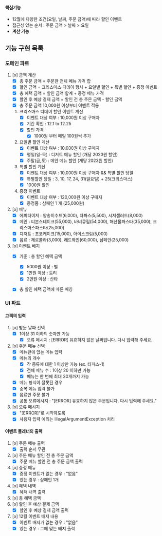 #### 핵심기능
- 12월에 다양한 조건(요일, 날짜, 주문 금액)에 따라 할인 이벤트
- 접근성 있는 순서 : 주문 금액 > 날짜 > 요일
- **계산 기능**

## 기능 구현 목록

### 도메인 파트

1. [x] 금액 계산
    - [x] 총 주문 금액 = 주문한 전체 메뉴 가격 합
    - [x] 할인 금액 = 크리스마스 디데이 행사 + 요일별 할인 + 특별 할인 + 증정 이벤트
    - [x] 총 혜택 금액 = 할인 금액 합계 + 증정 메뉴 가격
    - [x] 할인 후 예상 결제 금액 = 할인 전 총 주믄 금액 - 할인 금액
    - [x] 총 주문 금액 10,000원 이상부터 이벤트 적용
    1) 크리스마스 디데이 할인 이벤트 계산
        - [x] 이벤트 대상 여부 : 10,000원 이상 구매자
        - [x] 기간 확인 : 12.1 to 12.25
        - [x] 할인 가격
          - [x] 1000원 부터 매일 100원씩 추가
    2) 요일별 할인 계산
        - [x] 이벤트 대상 여부 : 10,000원 이상 구매자
        - [x] 평일(일-목) : 디저트 메뉴 할인 (개당 2023원 할인)
        - [x] 주말(금,토) : 메인 메뉴 할인 (개당 2023원 할인)
    3) 특별 할인 계산
        - [x] 이벤트 대상 여부 : 10,000원 이상 구매자 && 특별 할인 당일
        - [x] 특별할인 당일 : 3, 10, 17, 24, 31(일요일) + 25(크리스마스)
        - [x] 1000원 할인
    4) 증정 이벤트
        - [x] 이벤트 대상 여부 : 120,000원 이상 구매자
        - [x] 증정품 : 샴페인 1 개 (25,000원)
3. [x] 메뉴
    - [x] 에피타이저 : 양송이수프(6,000), 타파스(5,500), 시저샐러드(8,000)
    - [x] 메인 : 티본스테이크(55,000), 바비큐립(54,000), 해산물파스타(35,000), 크리스마스파스타(25,000)
    - [x] 디저트 : 초코케이크(15,000), 아이스크림(5,000)
    - [x] 음료 : 제로콜라(3,000), 레드와인(60,000), 샴페인(25,000)
4. [x] 이벤트 배지
   - [x] 기준 : 총 할인 혜택 금액
     - [x] 5000원 이상 : 별
     - [x] 1만원 이상 : 트리
     - [x] 2만원 이상 : 산타
   - [x] 총 할인 혜택 금액에 따른 매칭


### UI 파트
#### 고객의 입력
1. [x] 방문 날짜 선택
   - [x] 1이상 31 이하의 숫자만 가능
     - [x] 오류 메시지 : [ERROR] 유효하지 않은 날짜입니다. 다시 입력해 주세요.
2. [x] 주문 메뉴 선택
   - [x] 메뉴판에 없는 메뉴 입력
   - [x] 메뉴의 개수
     - [x] 각 종류에 대한 1 이상만 가능 (ex. 타파스-1)
     - [x] 전체 메뉴 수 : 1이상 20 이하만 가능
     - [x] 메뉴는 한 번에 최대 20개까지 가능
   - [x] 메뉴 형식이 잘못된 경우
   - [x] 중복 메뉴 입력 불가
   - [x] 음료만 주문 불가
   - [x] 공통 오류메시지 : "[ERROR] 유효하지 않은 주문입니다. 다시 입력해 주세요."
3. [x] 오류 메시지
   - [x] "[ERROR]"로 시작하도록
   - [x] 사용자 입력 예외는 IllegalArgumentException 처리

#### 이벤트 플레너의 출력
1. [x] 주문 메뉴 출력
    - [x] 출력 순서 무관
2. [x] 주문 메뉴 할인 전 총 주문 금액
   - [x] 주문 메뉴 할인 전 총 주문 금액 출력
3. [x] 증정 메뉴
    - [x] 증정 이벤트가 없는 경우 : "없음"
    - [x] 있는 경우 : 샴페인 1개
4. [x] 혜택 내역
    - [x] 혜택 내역 출력
5. [x] 총 혜택 금액
6. [x] 할인 후 예상 결제 금액
    - [x] 할인 후 예상 결제 금액 출력
7. [x] 12월 이벤트 배지 내용
    - [x] 이벤트 배지가 없는 경우 : "없음"
    - [x] 있는 경우 : 그에 맞는 배지 출력